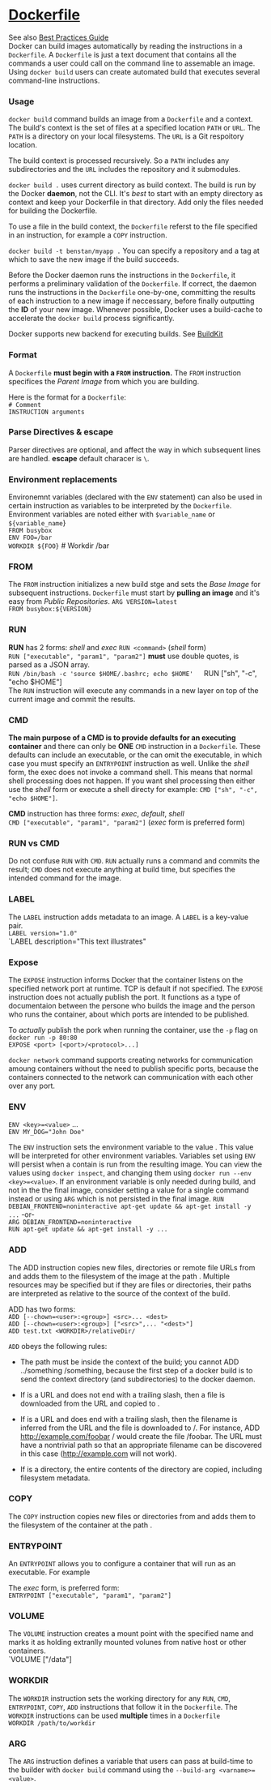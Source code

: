 # [Dockerfile](https://docs.docker.com/engine/reference/builder/)

See also [Best Practices Guide](https://docs.docker.com/engine/userguide/eng-image/dockerfile_best-practices/)  
Docker can build images automatically by reading the instructions in a `Dockerfile`. A `Dockerfile` is just a text document that contains all the commands a user could call on the command line to assemable an image. Using `docker build` users can create automated build that executes several command-line instructions.

### Usage

`docker build` command builds an image from a `Dockerfile` and a context. The build's context is the set of files at a specified location `PATH` or `URL`. The `PATH` is a directory on your local filesystems. The `URL` is a Git respoitory location.  

The build context is processed recursively. So a `PATH` includes any subdirectories and the `URL` includes the repository and it submodules.  

`docker build .` uses current directory as build context. The build is run by the Docker **daemon**, not the CLI. It's *best* to start with an empty directory as context and keep your Dockerfile in that directory. Add only the files needed for building the Dockerfile.  

To use a file in the build context, the `Dockerfile` referst to the file specified in an instruction, for example a `COPY` instruction.  

`docker build -t benstan/myapp .` You can specify a repository and a tag at which to save the new image if the build succeeds.  

Before the Docker daemon runs the instructions in the `Dockerfile`, it performs a preliminary validation of the `Dockerfile`. If correct, the daemon runs the instructions in the `Dockerfile` one-by-one, committing the results of each instruction to a new image if neccessary, before finally outputting the **ID** of your new image. Whenever possible, Docker uses a build-cache to accelerate the `docker build` process significantly.  

Docker supports new backend for executing builds. See [BuildKit](https://github.com/moby/buildkit/blob/master/frontend/dockerfile/docs/syntax.md)  

### Format

A `Dockerfile` **must begin with a `FROM` instruction.** The `FROM` instruction specifices the *Parent Image* from which you are building.

Here is the format for a `Dockerfile`:  
`# Comment`  
`INSTRUCTION arguments`  

### Parse Directives & escape

Parser directives are optional, and affect the way in which subsequent lines are handled.  **escape** default characer is `\`.  

### Environment replacements

Environemnt variables (declared with the `ENV` statement) can also be used in certain instruction as variables to be interpreted by the `Dockerfile`. Environment variables are noted either with `$variable_name` or `${variable_name`}  
`FROM busybox`  
`ENV FOO=/bar`  
`WORKDIR ${FOO}`  # Workdir /bar  

### FROM

The `FROM` instruction initializes a new build stge and sets the *Base Image* for subsequent instructions. `Dockerfile` must start by **pulling an image** and it's easy from *Public Repositories*.
`ARG VERSION=latest`  
`FROM busybox:${VERSION}`  

### RUN

**RUN** has 2 forms: *shell* and *exec*
`RUN <command>` (*shell* form)  
`RUN ["executable", "param1", "param2"]` **must** use double quotes, is parsed as a JSON array.  
`RUN /bin/bash -c 'source $HOME/.bashrc; echo $HOME'  
`RUN ["sh", "-c", "echo $HOME"]  
The `RUN` instruction will execute any commands in a new layer on top of the current image and commit the results.  

### CMD

**The main purpose of a CMD is to provide defaults for an executing container** and there can only be **ONE** `CMD` instruction in a `Dockerfile`. These defaults can include an executable, or the can omit the executable, in which case you must specify an `ENTRYPOINT` instruction as well. Unlike the *shell* form, the exec does not invoke a command shell. This means that normal shell processing does not happen. If you want shel processing then either use the *shell* form or execute a shell directy for example: `CMD ["sh", "-c", "echo $HOME"]`.  

**CMD** instruction has three forms: *exec*, *default*, *shell*  
`CMD ["executable", "param1", "param2"]` (*exec* form is preferred form)  

### RUN vs CMD

Do not confuse `RUN` with `CMD`. `RUN` actually runs a command and commits the result; `CMD` does not execute anything at build time, but specifies the intended command for the image.  

### LABEL

The `LABEL` instruction adds metadata to an image. A `LABEL` is a key-value pair.  
`LABEL version="1.0"`  
`LABEL description="This text illustrates"  

### Expose

The `EXPOSE` instruction informs Docker that the container listens on the specified network port at runtime. TCP is default if not specified. The `EXPOSE` instruction does not actually publish the port. It functions as a type of documentaion between the persone who builds the image and the person who runs the container, about which ports are intended to be published.  

To *actually* publish the pork when running the container, use the `-p` flag on `docker run -p 80:80`  
`EXPOSE <port> [<port>/<protocol>...]`  

`docker network` command supports creating networks for communication amoung containers without the need to publish specific ports, because the containers connected to the network can communication with each other over any port.  

### ENV

`ENV <key>=<value>` ...  
`ENV MY_DOG="John Doe"`

The `ENV` instruction sets the environment variable <key> to the value <value>. This value will be interpreted for other environment variables. Variables set using `ENV` will persist when a contain is run from the resulting image. You can view the values using `docker inspect`, and changing them using `docker run --env <key>=<value>`. If an environment variable is only needed during build, and not in the the final image, consider setting a value for a single command instead or using `ARG` which is not persisted in the final image.
`RUN DEBIAN_FRONTEND=noninteractive apt-get update && apt-get install -y ...` -or-  
`ARG DEBIAN_FRONTEND=noninteractive`  
`RUN apt-get update && apt-get install -y ...`  

### ADD

The ADD instruction copies new files, directories or remote file URLs from <src> and adds them to the filesystem of the image at the path <dest>. Multiple <src> resources may be specified but if they are files or directories, their paths are interpreted as relative to the source of the context of the build.

ADD has two forms:  
`ADD [--chown=<user>:<group>] <src>... <dest>`  
`ADD [--chown=<user>:<group>] ["<src>",... "<dest>"]`  
`ADD test.txt <WORKDIR>/relativeDir/`  

`ADD` obeys the following rules:  
- The <src> path must be inside the context of the build; you cannot ADD ../something /something, because the first step of a docker build is to send the context directory (and subdirectories) to the docker daemon.  

- If <src> is a URL and <dest> does not end with a trailing slash, then a file is downloaded from the URL and copied to <dest>.  

- If <src> is a URL and <dest> does end with a trailing slash, then the filename is inferred from the URL and the file is downloaded to <dest>/<filename>. For instance, ADD http://example.com/foobar / would create the file /foobar. The URL must have a nontrivial path so that an appropriate filename can be discovered in this case (http://example.com will not work).  

- If <src> is a directory, the entire contents of the directory are copied, including filesystem metadata.  

### COPY

The `COPY` instruction copies new files or directories from <src> and adds them to the filesystem of the container at the path <dest>.  

### ENTRYPOINT

An `ENTRYPOINT` allows you to configure a container that will run as an executable. For example 

The *exec* form, is preferred form:  
`ENTRYPOINT ["executable", "param1", "param2"]`

### VOLUME

The `VOLUME` instruction creates a mount point with the specified name and marks it as holding extranlly mounted volunes from native host or other containers.  
`VOLUME ["/data"]

### WORKDIR

The `WORKDIR` instruction sets the working directory for any `RUN`, `CMD`, `ENTRYPOINT`, `COPY`, `ADD` instructions that follow it in the `Dockerfile`. The `WORKDIR` instructions can be used **multiple** times in a `Dockerfile`  
`WORKDIR /path/to/workdir`

### ARG

The `ARG` instruction defines a variable that users can pass at build-time to the builder with `docker build` command using the `--build-arg <varname>=<value>`.  
